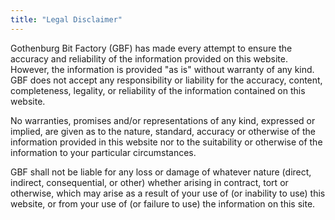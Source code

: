 ```yaml
---
title: "Legal Disclaimer"
---
```

Gothenburg Bit Factory (GBF) has made every attempt to ensure the accuracy and reliability of the information provided on this website.
However, the information is provided "as is" without warranty of any kind.
GBF does not accept any responsibility or liability for the accuracy, content, completeness, legality, or reliability of the information contained on this website.
  
No warranties, promises and/or representations of any kind, expressed or implied, are given as to the nature, standard, accuracy or otherwise of the information provided in this website nor to the suitability or otherwise of the information to your particular circumstances.
  
GBF shall not be liable for any loss or damage of whatever nature (direct, indirect, consequential, or other) whether arising in contract, tort or otherwise, which may arise as a result of your use of (or inability to use) this website, or from your use of (or failure to use) the information on this site.
